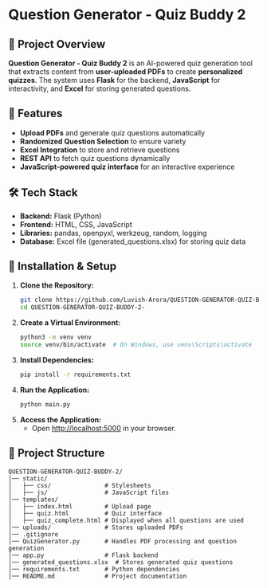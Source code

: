 # Question Generator - Quiz Buddy 2

## 📌 Project Overview
**Question Generator - Quiz Buddy 2** is an AI-powered quiz generation tool that extracts content from **user-uploaded PDFs** to create **personalized quizzes**. The system uses **Flask** for the backend, **JavaScript** for interactivity, and **Excel** for storing generated questions.

## 🚀 Features
- **Upload PDFs** and generate quiz questions automatically
- **Randomized Question Selection** to ensure variety
- **Excel Integration** to store and retrieve questions
- **REST API** to fetch quiz questions dynamically
- **JavaScript-powered quiz interface** for an interactive experience

## 🛠️ Tech Stack
- **Backend:** Flask (Python)
- **Frontend:** HTML, CSS, JavaScript
- **Libraries:** pandas, openpyxl, werkzeug, random, logging
- **Database:** Excel file (generated_questions.xlsx) for storing quiz data

## 🔧 Installation & Setup
1. **Clone the Repository:**
   ```bash
   git clone https://github.com/Luvish-Arora/QUESTION-GENERATOR-QUIZ-BUDDY-2-.git
   cd QUESTION-GENERATOR-QUIZ-BUDDY-2-
   ```
2. **Create a Virtual Environment:**
   ```bash
   python3 -m venv venv
   source venv/bin/activate  # On Windows, use venv\Scripts\activate
   ```
3. **Install Dependencies:**
   ```bash
   pip install -r requirements.txt
   ```
4. **Run the Application:**
   ```bash
   python main.py
   ```
5. **Access the Application:**
   - Open [http://localhost:5000](http://localhost:5000) in your browser.

## 📂 Project Structure
```
QUESTION-GENERATOR-QUIZ-BUDDY-2/
│── static/
│   ├── css/               # Stylesheets
│   ├── js/                # JavaScript files
│── templates/
│   ├── index.html         # Upload page
│   ├── quiz.html          # Quiz interface
│   ├── quiz_complete.html # Displayed when all questions are used
│── uploads/               # Stores uploaded PDFs
│── .gitignore
│── QuizGenerator.py       # Handles PDF processing and question generation
│── app.py                 # Flask backend
│── generated_questions.xlsx  # Stores generated quiz questions
│── requirements.txt       # Python dependencies
│── README.md              # Project documentation
```



